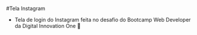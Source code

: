 #Tela Instagram

- Tela de login do Instagram feita no desafio do Bootcamp Web Developer da Digital Innovation One 🚀
